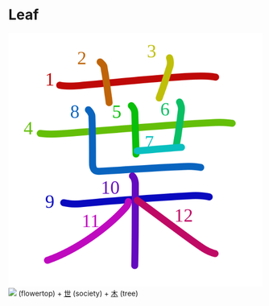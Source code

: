 # Leaf
![8449](Kanji/kanji-colorize/8449.svg)
![](http://www.kanjidamage.com/assets/radsmall/flower-303d55c2aa8534ab3d1d8290588d7c1462971c974af29d9210696326646feb14.jpg) (flowertop) + [世](Kanji/kanji-dict/世.md) (society) + [木](Kanji/kanji-dict/木.md) (tree) 
